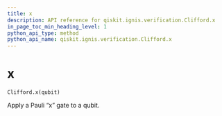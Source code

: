 ```yaml
---
title: x
description: API reference for qiskit.ignis.verification.Clifford.x
in_page_toc_min_heading_level: 1
python_api_type: method
python_api_name: qiskit.ignis.verification.Clifford.x
---
```


# x

<span id="qiskit.ignis.verification.Clifford.x" />

`Clifford.x(qubit)`

Apply a Pauli “x” gate to a qubit.

